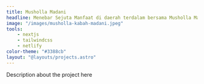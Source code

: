 ```yaml
---
title: Musholla Madani
headline: Menebar Sejuta Manfaat di daerah terdalam bersama Musholla Madani.
image: "/images/musholla-kabah-madani.jpeg"
tools:
    - nextjs
    - tailwindcss
    - netlify
color-theme: "#3388cb"
layout: "@layouts/projects.astro"
---
```

Description about the project here